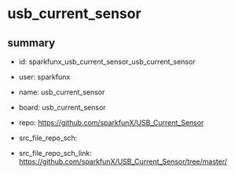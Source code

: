 # usb_current_sensor
 
## summary 
* id: sparkfunx_usb_current_sensor_usb_current_sensor
* user: sparkfunx
* name: usb_current_sensor
* board: usb_current_sensor
* repo: https://github.com/sparkfunX/USB_Current_Sensor



* src_file_repo_sch: 
* src_file_repo_sch_link: https://github.com/sparkfunX/USB_Current_Sensor/tree/master/




